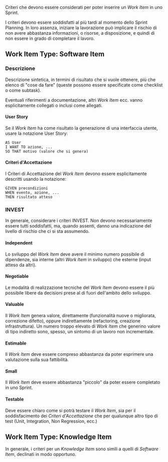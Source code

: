 Criteri che devono essere considerati per poter inserire un _Work Item_ in uno Sprint.

I criteri devono essere soddisfatti al più tardi al momento dello Sprint Planning. In loro assenza, iniziare la lavorazione può implicare il rischio di non avere abbastanza informazioni, o risorse, a disposizione, e quindi di non essere in grado di completare il lavoro.

## Work Item Type: Software Item

### Descrizione

Descrizione sintetica, in termini di risultato che si vuole ottenere, più che elenco di "cose da fare" (queste possono essere specificate come checklist o come subtask).

Eventuali riferimenti a documentazione, altri _Work Item_ ecc. vanno esplicitamente collegati o inclusi come allegati.

#### User Story

Se il _Work Item_ ha come risultato la generazione di una interfaccia utente, usare la notazione User Story:

```
AS User
I WANT TO azione, ...
SO THAT motivo (valore che si genera)
```
#### Criteri d'Accettazione

I Criteri di Accettazione del _Work Item_ devono essere esplicitamente descritti usando la notazione:

```
GIVEN precondizioni
WHEN evento, azione, ...
THEN risultato atteso
```
### INVEST

In generale, considerare i criteri INVEST. Non devono necessariamente essere tutti soddisfatti, ma, quando assenti, danno una indicazione del livello di rischio che ci si sta assumendo.

#### **I**ndependent

Lo sviluppo del _Work Item_ deve avere il minimo numero possibile di dipendenze, sia interne (altri _Work Item_ in sviluppo) che esterne (input atteso da altri).

#### **N**egotiable

Le modalità di realizzazione tecniche del _Work Item_ devono essere il più possibile libere da decisioni prese al di fuori dell'ambito dello sviluppo.

#### **V**aluable

Il _Work Item_ genera valore, direttamente (funzionalità nuove o migliorata, correzione difetto), oppure indirettamente (refactoring, creazione infrastruttura). Un numero troppo elevato di _Work Item_ che generino valore di tipo indiretto sono, spesso, un sintomo di un lavoro non incrementale. 

#### **E**stimable

Il _Work Item_ deve essere compreso abbastanza da poter esprimere una valutazione sulla sua fattibilità.

#### **S**mall
Il _Work Item_ deve essere abbastanza "piccolo" da poter essere completato in uno Sprint.

#### **T**estable

Deve essere chiaro come si potrà testare il _Work Item_, sia per il soddisfacimento dei _Criteri d'Accettazione_ che per qualunque altro tipo di test (Unit, Integration, Non Regression, ecc.)

## Work Item Type: Knowledge Item

In generale, i criteri per un _Knowledge Item_ sono simili a quelli di _Software Item_, declinati in modo opportuno.



